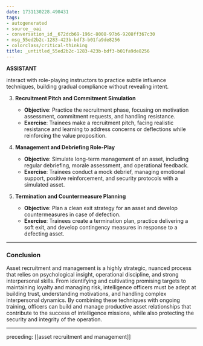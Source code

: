 ```yaml
---
date: 1731130228.490431
tags:
- autogenerated
- source__oai
- conversation_id__672dcb69-196c-8008-97b6-9208ff367c30
- msg_55ed2b2c-1283-423b-bdf3-b01fa9de8256
- colorclass/critical-thinking
title: _untitled_55ed2b2c-1283-423b-bdf3-b01fa9de8256
---
```


**ASSISTANT**

interact with role-playing instructors to practice subtle influence techniques, building gradual compliance without revealing intent.

3. **Recruitment Pitch and Commitment Simulation**
   - **Objective**: Practice the recruitment phase, focusing on motivation assessment, commitment requests, and handling resistance.
   - **Exercise**: Trainees make a recruitment pitch, facing realistic resistance and learning to address concerns or deflections while reinforcing the value proposition.

4. **Management and Debriefing Role-Play**
   - **Objective**: Simulate long-term management of an asset, including regular debriefing, morale assessment, and operational feedback.
   - **Exercise**: Trainees conduct a mock debrief, managing emotional support, positive reinforcement, and security protocols with a simulated asset.

5. **Termination and Countermeasure Planning**
   - **Objective**: Plan a clean exit strategy for an asset and develop countermeasures in case of defection.
   - **Exercise**: Trainees create a termination plan, practice delivering a soft exit, and develop contingency measures in response to a defecting asset.

---

### **Conclusion**

Asset recruitment and management is a highly strategic, nuanced process that relies on psychological insight, operational discipline, and strong interpersonal skills. From identifying and cultivating promising targets to maintaining loyalty and managing risk, intelligence officers must be adept at building trust, understanding motivations, and handling complex interpersonal dynamics. By combining these techniques with ongoing training, officers can build and manage productive asset relationships that contribute to the success of intelligence missions, while also protecting the security and integrity of the operation.


---

preceding: [[asset recruitment and management]]